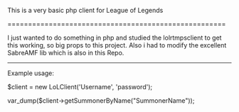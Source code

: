 This is a very basic php client for League of Legends

=====================================================

I just wanted to do something in php and studied the lolrtmpsclient to get this working, so big props to this project. Also i had to modify the excellent SabreAMF lib which is also in this Repo.

-----------------------------------------------------
Example usage:

$client = new LoLClient('Username', 'password');

var_dump($client->getSummonerByName("SummonerName"));

